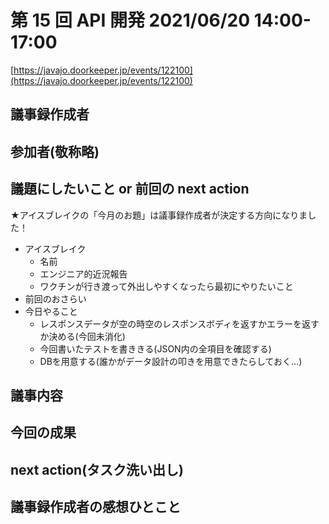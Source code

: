 # 第 15 回 API 開発 2021/06/20 14:00-17:00

[https://javajo.doorkeeper.jp/events/122100](https://javajo.doorkeeper.jp/events/122100)

## 議事録作成者


## 参加者(敬称略)


## 議題にしたいこと or 前回の next action

★アイスブレイクの「今月のお題」は議事録作成者が決定する方向になりました！

- アイスブレイク
  - 名前
  - エンジニア的近況報告
  - ワクチンが行き渡って外出しやすくなったら最初にやりたいこと
- 前回のおさらい
- 今日やること
  - レスポンスデータが空の時空のレスポンスボディを返すかエラーを返すか決める(今回未消化)
  - 今回書いたテストを書ききる(JSON内の全項目を確認する)
  - DBを用意する(誰かがデータ設計の叩きを用意できたらしておく…)
 
## 議事内容



## 今回の成果


## next action(タスク洗い出し)


## 議事録作成者の感想ひとこと
